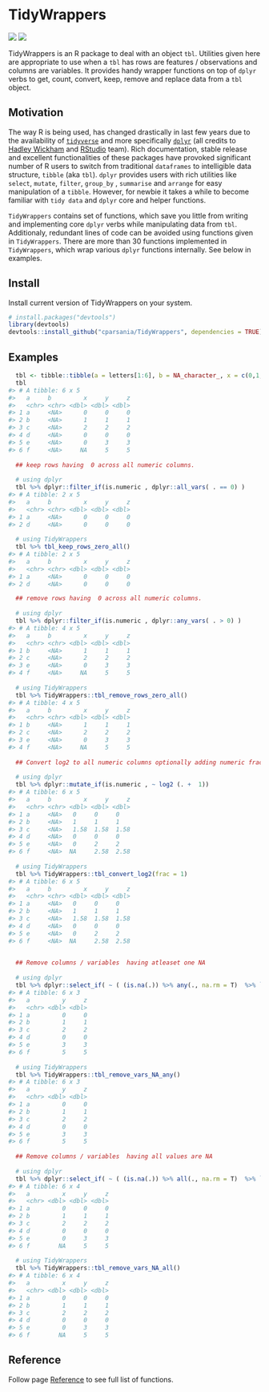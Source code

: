 
<!-- README.md is generated from README.Rmd. Please edit that file -->

<!-- load libraries -->

# TidyWrappers

<!-- badges: start -->

[![](https://img.shields.io/badge/devel%20version-0.0.1.9000-blue.svg)](https://github.com/cparsania/tidywrappers)
[![](https://img.shields.io/badge/lifecycle-experimental-orange.svg)](https://www.tidyverse.org/lifecycle/#experimental)

<!-- badges: end -->

TidyWrappers is an R package to deal with an object `tbl`. Utilities
given here are appropriate to use when a `tbl` has rows are features /
observations and columns are variables. It provides handy wrapper
functions on top of `dplyr` verbs to get, count, convert, keep, remove
and replace data from a `tbl` object.

## Motivation

The way R is being used, has changed drastically in last few years due
to the availability of
[`tidyverse`](https://www.tidyverse.org/packages/) and more specifically
[`dplyr`](https://dplyr.tidyverse.org) (all credits to [Hadley
Wickham](http://hadley.nz) and [RStudio](https://rstudio.com) team).
Rich documentation, stable release and excellent functionalities of
these packages have provoked significant number of R users to switch
from traditional `dataframes` to intelligible data structure, `tibble`
(aka `tbl`). `dplyr` provides users with rich utilities like `select`,
`mutate`, `filter`, `group_by` , `summarise` and `arrange` for easy
manipulation of a `tibble`. However, for newbie it takes a while to
become familiar with `tidy data` and `dplyr` core and helper functions.

`TidyWrappers` contains set of functions, which save you little from
writing and implementing core `dplyr` verbs while manipulating data from
`tbl`. Additionaly, redundant lines of code can be avoided using
functions given in `TidyWrappers`. There are more than 30 functions
implemented in `TidyWrappers`, which wrap various `dplyr` functions
internally. See below in examples.

## Install

Install current version of TidyWrappers on your system.

``` r
# install.packages("devtools")
library(devtools)
devtools::install_github("cparsania/TidyWrappers", dependencies = TRUE)
```

## Examples

``` r
  tbl <- tibble::tibble(a = letters[1:6], b = NA_character_, x = c(0,1,2,0,0,NA) , y = c(0,1,2,0,3,5) , z = c(0,1,2,0,3,5) )
  tbl
#> # A tibble: 6 x 5
#>   a     b         x     y     z
#>   <chr> <chr> <dbl> <dbl> <dbl>
#> 1 a     <NA>      0     0     0
#> 2 b     <NA>      1     1     1
#> 3 c     <NA>      2     2     2
#> 4 d     <NA>      0     0     0
#> 5 e     <NA>      0     3     3
#> 6 f     <NA>     NA     5     5
  
  ## keep rows having  0 across all numeric columns. 
  
  # using dplyr
  tbl %>% dplyr::filter_if(is.numeric , dplyr::all_vars( . == 0) )
#> # A tibble: 2 x 5
#>   a     b         x     y     z
#>   <chr> <chr> <dbl> <dbl> <dbl>
#> 1 a     <NA>      0     0     0
#> 2 d     <NA>      0     0     0
  
  # using TidyWrappers
  tbl %>% tbl_keep_rows_zero_all()
#> # A tibble: 2 x 5
#>   a     b         x     y     z
#>   <chr> <chr> <dbl> <dbl> <dbl>
#> 1 a     <NA>      0     0     0
#> 2 d     <NA>      0     0     0

  ## remove rows having  0 across all numeric columns. 
  
  # using dplyr 
  tbl %>% dplyr::filter_if(is.numeric , dplyr::any_vars( . > 0) )
#> # A tibble: 4 x 5
#>   a     b         x     y     z
#>   <chr> <chr> <dbl> <dbl> <dbl>
#> 1 b     <NA>      1     1     1
#> 2 c     <NA>      2     2     2
#> 3 e     <NA>      0     3     3
#> 4 f     <NA>     NA     5     5
  
  # using TidyWrappers 
  tbl %>% TidyWrappers::tbl_remove_rows_zero_all()
#> # A tibble: 4 x 5
#>   a     b         x     y     z
#>   <chr> <chr> <dbl> <dbl> <dbl>
#> 1 b     <NA>      1     1     1
#> 2 c     <NA>      2     2     2
#> 3 e     <NA>      0     3     3
#> 4 f     <NA>     NA     5     5
  
  ## Convert log2 to all numeric columns optionally adding numeric fraction to original values. 
  
  # using dplyr 
  tbl %>% dplyr::mutate_if(is.numeric , ~ log2 (. +  1))
#> # A tibble: 6 x 5
#>   a     b         x     y     z
#>   <chr> <chr> <dbl> <dbl> <dbl>
#> 1 a     <NA>   0     0     0   
#> 2 b     <NA>   1     1     1   
#> 3 c     <NA>   1.58  1.58  1.58
#> 4 d     <NA>   0     0     0   
#> 5 e     <NA>   0     2     2   
#> 6 f     <NA>  NA     2.58  2.58
 
  # using TidyWrappers
  tbl %>% TidyWrappers::tbl_convert_log2(frac = 1)
#> # A tibble: 6 x 5
#>   a     b         x     y     z
#>   <chr> <chr> <dbl> <dbl> <dbl>
#> 1 a     <NA>   0     0     0   
#> 2 b     <NA>   1     1     1   
#> 3 c     <NA>   1.58  1.58  1.58
#> 4 d     <NA>   0     0     0   
#> 5 e     <NA>   0     2     2   
#> 6 f     <NA>  NA     2.58  2.58

  
  ## Remove columns / variables  having atleaset one NA
  
  # using dplyr
  tbl %>% dplyr::select_if( ~ ( (is.na(.)) %>% any(., na.rm = T)  %>% `!`) ) 
#> # A tibble: 6 x 3
#>   a         y     z
#>   <chr> <dbl> <dbl>
#> 1 a         0     0
#> 2 b         1     1
#> 3 c         2     2
#> 4 d         0     0
#> 5 e         3     3
#> 6 f         5     5
  
  # using TidyWrappers
  tbl %>% TidyWrappers::tbl_remove_vars_NA_any()
#> # A tibble: 6 x 3
#>   a         y     z
#>   <chr> <dbl> <dbl>
#> 1 a         0     0
#> 2 b         1     1
#> 3 c         2     2
#> 4 d         0     0
#> 5 e         3     3
#> 6 f         5     5
  
  ## Remove columns / variables  having all values are NA
  
  # using dplyr
  tbl %>% dplyr::select_if( ~ ( (is.na(.)) %>% all(., na.rm = T)  %>% `!`) ) 
#> # A tibble: 6 x 4
#>   a         x     y     z
#>   <chr> <dbl> <dbl> <dbl>
#> 1 a         0     0     0
#> 2 b         1     1     1
#> 3 c         2     2     2
#> 4 d         0     0     0
#> 5 e         0     3     3
#> 6 f        NA     5     5
  
  # using TidyWrappers
  tbl %>% TidyWrappers::tbl_remove_vars_NA_all()
#> # A tibble: 6 x 4
#>   a         x     y     z
#>   <chr> <dbl> <dbl> <dbl>
#> 1 a         0     0     0
#> 2 b         1     1     1
#> 3 c         2     2     2
#> 4 d         0     0     0
#> 5 e         0     3     3
#> 6 f        NA     5     5
```

## Reference

Follow page
[Reference](https://cparsania.github.io/TidyWrappers/reference/) to see
full list of functions.
